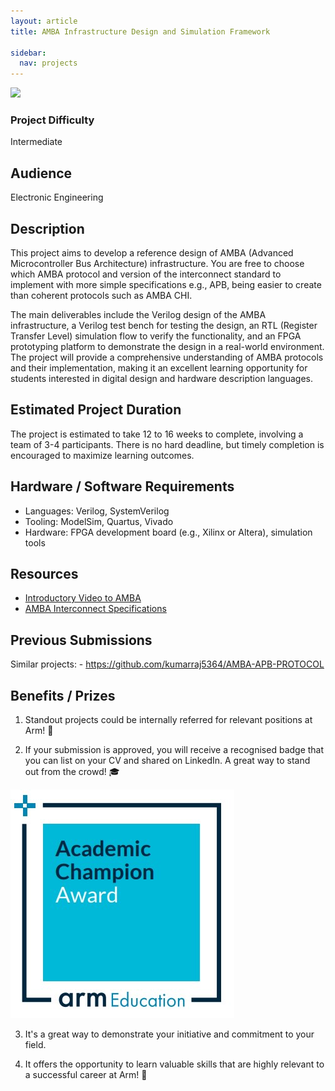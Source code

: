 ```yaml
---
layout: article
title: AMBA Infrastructure Design and Simulation Framework

sidebar:
  nav: projects
---
```


<img class="image image--xl" src="./images/AMBA.avif"/>

### Project Difficulty
Intermediate

## Audience
Electronic Engineering

## Description
This project aims to develop a reference design of AMBA (Advanced Microcontroller Bus Architecture) infrastructure. You are free to choose which AMBA protocol and version of the interconnect standard to implement with more simple specifications e.g., APB, being easier to create than coherent protocols such as AMBA CHI. 

The main deliverables include the Verilog design of the AMBA infrastructure, a Verilog test bench for testing the design, an RTL (Register Transfer Level) simulation flow to verify the functionality, and an FPGA prototyping platform to demonstrate the design in a real-world environment. The project will provide a comprehensive understanding of AMBA protocols and their implementation, making it an excellent learning opportunity for students interested in digital design and hardware description languages.

## Estimated Project Duration
The project is estimated to take 12 to 16 weeks to complete, involving a team of 3-4 participants. There is no hard deadline, but timely completion is encouraged to maximize learning outcomes.

## Hardware / Software Requirements
- Languages: Verilog, SystemVerilog
- Tooling: ModelSim, Quartus, Vivado
- Hardware: FPGA development board (e.g., Xilinx or Altera), simulation tools

## Resources
- [Introductory Video to AMBA](https://www.youtube.com/watch?v=zayyWwSxyW4)
- [AMBA Interconnect Specifications](https://www.arm.com/architecture/system-architectures/amba/amba-specifications)

## Previous Submissions

Similar projects:
    - https://github.com/kumarraj5364/AMBA-APB-PROTOCOL 

## Benefits / Prizes

1. Standout projects could be internally referred for relevant positions at Arm! :page_with_curl:

2. If your submission is approved, you will receive a recognised badge that you can list on your CV and shared on LinkedIn. A great way to stand out from the crowd! :mortar_board:

<img class="image image--xl" src="../../images/ACA_badge.jpg"/>

3. It's a great way to demonstrate your initiative and commitment to your field. 

4. It offers the opportunity to learn valuable skills that are highly relevant to a successful career at Arm!  :tada: